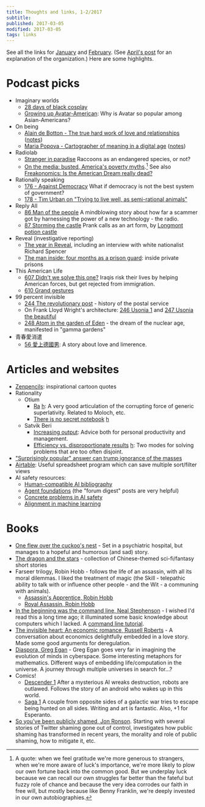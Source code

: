 ```yaml
---
title: Thoughts and links, 1-2/2017
subtitle: 
published: 2017-03-05
modified: 2017-03-05
tags: links
---
```


See all the links for [January](https://workflowy.com/s/wL3CyEXpHY#/d1a52d188a8f?q=%232017-1) and [February](https://workflowy.com/s/wL3CyEXpHY#/d1a52d188a8f?q=%232017-2). (See [April's post](4-16.html) for an explanation of the organization.) Here are some highlights. 

# Podcast picks

* Imaginary worlds
	* [28 days of black cosplay](https://soundcloud.com/emolinsky/28-days-of-black-cosplay) 
	* [Growing up Avatar-American](https://soundcloud.com/emolinsky/growing-up-avatar-american): Why is Avatar so popular among Asian-Americans?
* On being
	* [Alain de Botton - The true hard work of love and relationships](http://onbeing.org/programs/alain-de-botton-the-true-hard-work-of-love-and-relationships/) ([notes](https://workflowy.com/s/wL3CyEXpHY#/0d15c4e47c78))
	* [Maria Popova - Cartographer of meaning in a digital age](http://www.onbeing.org/programs/maria-popova-cartographer-meaning-digital-age/) ([notes](https://workflowy.com/s/wL3CyEXpHY#/e3859eac9b59))
* Radiolab
	* [Stranger in paradise](http://www.radiolab.org/story/stanger-paradise/) Raccoons as an endangered species, or not?
	*   [On the media: busted, America's poverty myths](http://www.radiolab.org/story/radiolab-presents-media-busted-americas-poverty-myths/).[^f1] See also [Freakonomics: Is the American Dream really dead?](http://freakonomics.com/podcast/american-dream-really-dead/)
* Rationally speaking
    * [176 - Against Democracy](http://rationallyspeakingpodcast.org/show/rs-176-jason-brennan-on-against-democracy.html) What if democracy is not the best system of government?
	* [178 - Tim Urban on "Trying to live well, as semi-rational animals"](http://static1.1.sqspcdn.com/static/f/468275/27460112/1487645326207/rs178transcript.pdf?token=awXHfsGHawhCx3qAlBjpX7HiISU%3D)
* Reply All
	* [86 Man of the people](https://gimletmedia.com/episode/86-man-of-the-people/) A mindblowing story about how far a scammer got by harnessing the power of a new technology - the radio.
	* [87 Storming the castle](https://gimletmedia.com/episode/87-longmont/) Prank calls as an art form, by [Longmont potion castle](http://longmontpotioncastle.com/)
* Reveal (investigative reporting)
	* [The year in Reveal](https://www.revealnews.org/episodes/the-year-in-reveal/), including an interview with white nationalist Richard Spencer
	* [The man inside: four months as a prison guard](https://www.revealnews.org/episodes/the-man-inside-four-months-as-a-prison-guard/): inside private prisons
* This American Life
	* [607 Didn't we solve this one?](https://www.thisamericanlife.org/radio-archives/episode/607/didn%E2%80%99t-we-solve-this-one) Iraqis risk their lives by helping American forces, but get rejected from immigration.
	* [610 Grand gestures](https://www.thisamericanlife.org/radio-archives/episode/610/grand-gesture)
* 99 percent invisible
	* [244 The revolutionary post](http://99percentinvisible.org/episode/the-revolutionary-post/) - history of the postal service
	* On Frank Lloyd Wright's architecture: [246 Usonia 1](http://99percentinvisible.org/episode/usonia-1/) and [247 Usonia the beautiful](http://99percentinvisible.org/episode/usonia-the-beautiful/)
	* [248 Atom in the garden of Eden](http://99percentinvisible.org/episode/atom-garden-eden/) - the dream of the nuclear age, manifested in "gamma gardens"
* 青春愛消遣
	* [56 愛上德國男](http://youngloveplay.blogspot.com/2017/02/056.html): A story about love and limerence.

# Articles and websites

* [Zenpencils](http://zenpencils.com/): inspirational cartoon quotes
* Rationality
	* Otium
		* [Ra](https://srconstantin.wordpress.com/2016/10/20/ra/) [h](http://scrible.com/s/ifMm6): A very good articulation of the corrupting force of generic superlativity. Related to Moloch, etc.
		* [There is no secret notebook](https://srconstantin.wordpress.com/2016/03/21/there-is-no-secret-notebook/) [h](http://scrible.com/s/gDwm6)
	* Satvik Beri
		* [Increasing output](http://satvikberi.com/2016/12/26/increasing-output/): Advice both for personal productivity and management.
		* [Efficiency vs. disproportionate results](http://satvikberi.com/2015/03/31/efficiency-vs-disproportionate-results/) [h](http://scrible.com/s/kLx2C): Two modes for solving problems that are too often disjoint.
* ["Surprisingly popular" answer can trump ignorance of the masses](https://www.cs.princeton.edu/news/crowd-wisdom-surprisingly-popular-answer-can-trump-ignorance-masses)
* [Airtable](https://airtable.com/): Useful spreadsheet program which can save multiple sort/filter views
* AI safety resources: 
	* [Human-compatible AI bibliography](http://humancompatible.ai/bibliography#corrigibility)
	* [Agent foundations](https://agentfoundations.org/) (the "forum digest" posts are very helpful)
	* [Concrete problems in AI safety](https://arxiv.org/abs/1606.06565)
	* [Alignment in machine learning](https://intelligence.org/2016/07/27/alignment-machine-learning/)
	
# Books

* [One flew over the cuckoo's nest](https://www.goodreads.com/book/show/332613.One_Flew_Over_the_Cuckoo_s_Nest) - Set in a psychiatric hospital, but manages to a hopeful and humorous (and sad) story.
* [The dragon and the stars](https://www.goodreads.com/book/show/7405989-the-dragon-and-the-stars) - collection of Chinese-themed sci-fi/fantasy short stories
* Farseer trilogy, Robin Hobb - follows the life of an assassin, with all its moral dilemmas. I liked the treatment of magic (the Skill - telepathic ability to talk with or influence other people - and the Wit - a communing with animals).
	* [Assassin's Apprentice, Robin Hobb](https://www.goodreads.com/book/show/77197.Assassin_s_Apprentice)
	* [Royal Assassin, Robin Hobb](https://www.goodreads.com/book/show/25300956-royal-assassin)
* [In the beginning was the command line, Neal Stephenson](https://www.goodreads.com/book/show/18937.In_the_Beginning_Was_the_Command_Line) - I wished I'd read this a long time ago; it illuminated some basic knowledge about computers which I lacked. A [command line tutorial](https://www.learnenough.com/command-line-tutorial).
* [The invisible heart: An economic romance, Russell Roberts](https://www.goodreads.com/book/show/22414.The_Invisible_Heart) - A conversation about economics delightfully embedded in a love story. Made some good arguments for deregulation.
* [Diaspora, Greg Egan](https://www.goodreads.com/book/show/156785.Diaspora) - Greg Egan goes very far in imagining the evolution of minds in cyberspace. Some interesting metaphors for mathematics. Different ways of embedding life/computation in the universe. A journey through multiple universes in search for...?
* Comics!
	* [Descender 1](https://www.goodreads.com/book/show/25546167-descender-vol-1) After a mysterious AI wreaks destruction, robots are outlawed. Follows the story of an android who wakes up in this world.
	* [Saga 1](https://www.goodreads.com/book/show/15704307-saga-vol-1) A couple from opposite sides of a galactic war tries to escape being hunted on all sides. Writing and art is fantastic. Also, +1 for Esperanto.
* [So you've been publicly shamed, Jon Ronson](https://www.goodreads.com/book/show/22571552-so-you-ve-been-publicly-shamed). Starting with several stories of Twitter shaming gone out of control, investigates how public shaming has transformed in recent years, the morality and role of public shaming, how to mitigate it, etc. 

[^f1]: A quote: when we feel gratitude we're more generous to strangers, when we're more aware of luck's importance, we're more likely to plow our own fortune back into the common good. But we underplay luck because we can recall our own struggles far  better than the fateful but fuzzy role of chance and because the very idea corrodes our faith in free will, but mostly because like Benny Franklin, we're deeply invested in our own autobiographies.
